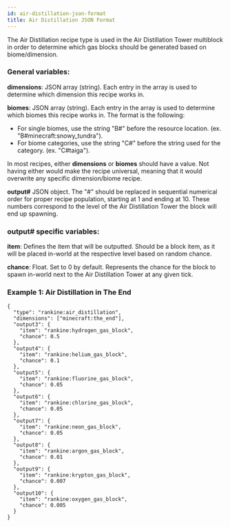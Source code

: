 ```yaml
---
id: air-distillation-json-format
title: Air Distillation JSON Format
---
```


The Air Distillation recipe type is used in the Air Distillation Tower multiblock in order to determine which gas blocks should be generated based on biome/dimension. 

### General variables:

**dimensions**: JSON array (string). Each entry in the array is used to determine which dimension this recipe works in. 

**biomes**: JSON array (string). Each entry in the array is used to determine which biomes this recipe works in. The format is the following:
* For single biomes, use the string "B#" before the resource location. (ex. "B#minecraft:snowy_tundra").
* For biome categories, use the string "C#" before the string used for the category. (ex. "C#taiga").

In most recipes, either **dimensions** or **biomes** should have a value. Not having either would make the recipe universal, meaning that it would overwrite any specific dimension/biome recipe.

**output#**
JSON object. The "#" should be replaced in sequential numerical order for proper recipe population, starting at 1 and ending at 10. These numbers correspond to the level of the Air Distillation Tower the block will end up spawning.

### output# specific variables:

**item**: Defines the item that will be outputted. Should be a block item, as it will be placed in-world at the respective level based on random chance.

**chance**: Float. Set to 0 by default. Represents the chance for the block to spawn in-world next to the Air Distillation Tower at any given tick.

### Example 1: Air Distillation in The End
```
{
  "type": "rankine:air_distillation",
  "dimensions": ["minecraft:the_end"],
  "output3": {
    "item": "rankine:hydrogen_gas_block",
    "chance": 0.5
  },
  "output4": {
    "item": "rankine:helium_gas_block",
    "chance": 0.1
  },
  "output5": {
    "item": "rankine:fluorine_gas_block",
    "chance": 0.05
  },
  "output6": {
    "item": "rankine:chlorine_gas_block",
    "chance": 0.05
  },
  "output7": {
    "item": "rankine:neon_gas_block",
    "chance": 0.05
  },
  "output8": {
    "item": "rankine:argon_gas_block",
    "chance": 0.01
  },
  "output9": {
    "item": "rankine:krypton_gas_block",
    "chance": 0.007
  },
  "output10": {
    "item": "rankine:oxygen_gas_block",
    "chance": 0.005
  }
}
```



